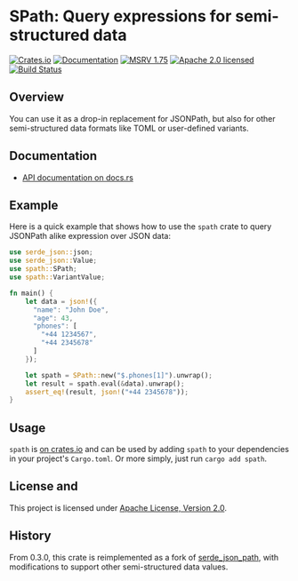 # SPath: Query expressions for semi-structured data

[![Crates.io][crates-badge]][crates-url]
[![Documentation][docs-badge]][docs-url]
[![MSRV 1.75][msrv-badge]](https://www.whatrustisit.com)
[![Apache 2.0 licensed][license-badge]][license-url]
[![Build Status][actions-badge]][actions-url]

[crates-badge]: https://img.shields.io/crates/v/spath.svg
[crates-url]: https://crates.io/crates/spath
[docs-badge]: https://docs.rs/spath/badge.svg
[msrv-badge]: https://img.shields.io/badge/MSRV-1.75-green?logo=rust
[docs-url]: https://docs.rs/spath
[license-badge]: https://img.shields.io/crates/l/spath
[license-url]: LICENSE
[actions-badge]: https://github.com/cratesland/spath/workflows/CI/badge.svg
[actions-url]:https://github.com/cratesland/spath/actions?query=workflow%3ACI

## Overview

You can use it as a drop-in replacement for JSONPath, but also for other semi-structured data formats like TOML or user-defined variants.

## Documentation

* [API documentation on docs.rs](https://docs.rs/spath)

## Example

Here is a quick example that shows how to use the `spath` crate to query JSONPath alike expression over JSON data:

```rust
use serde_json::json;
use serde_json::Value;
use spath::SPath;
use spath::VariantValue;

fn main() {
    let data = json!({
      "name": "John Doe",
      "age": 43,
      "phones": [
        "+44 1234567",
        "+44 2345678"
      ]
    });

    let spath = SPath::new("$.phones[1]").unwrap();
    let result = spath.eval(&data).unwrap();
    assert_eq!(result, json!("+44 2345678"));
}
```

## Usage

`spath` is [on crates.io](https://crates.io/crates/spath) and can be used by adding `spath` to your dependencies in your project's `Cargo.toml`. Or more simply, just run `cargo add spath`.

## License and

This project is licensed under [Apache License, Version 2.0](LICENSE).

## History

From 0.3.0, this crate is reimplemented as a fork of [serde_json_path](https://crates.io/crates/serde_json_path), with modifications to support other semi-structured data values.
